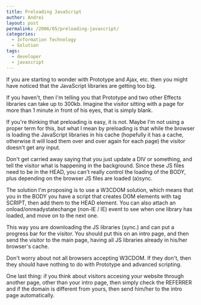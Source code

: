 ```yaml
---
title: Preloading JavaScript
author: Andrei
layout: post
permalink: /2006/05/preloading-javascript/
categories:
  - Information Technology
  - Solution
tags:
  - developer
  - javascript
---
```

If you are starting to wonder with Prototype and Ajax, etc. then you might have noticed that the JavaScript libraries are getting too big.

If you haven't, then I'm telling you that Prototype and two other Effects libraries can take up to 300kb. Imagine the visitor sitting with a page for more than 1 minute in front of his eyes, that is simply blank.

If you're thinking that preloading is easy, it is not. Maybe I'm not using a proper term for this, but what I mean by preloading is that while the browser is loading the JavaScript libraries in his cache (hopefully it has a cache, otherwise it will load them over and over again for each page) the visitor doesn't get any input.

Don't get carried away saying that you just update a DIV or something, and tell the visitor what is happening in the background. Since these JS files need to be in the HEAD, you can't really control the loading of the BODY, plus depending on the browser JS files are loaded (a)sync.

The solution I'm proposing is to use a W3CDOM solution, which means that you in the BODY you have a script that creates DOM elements with tag SCRIPT, then add them to the HEAD element. You can also attach an onload/onreadystatechange (non-IE / IE) event to see when one library has loaded, and move on to the next one.

This way you are downloading the JS libraries (sync.) and can put a progress bar for the visitor. You should put this on an intro page, and then send the visitor to the main page, having all JS libraries already in his/her browser's cache.

Don't worry about not all browsers accepting W3CDOM. If they don't, then they should have nothing to do with Prototype and advanced scripting.

One last thing: if you think about visitors accesing your website through another page, other than your intro page, then simply check the REFERRER and if the domain is different from yours, then send him/her to the intro page automatically.